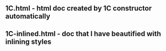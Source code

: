 ## 1C.html - html doc created by 1C constructor automatically

## 1C-inlined.html - doc that I have beautified with inlining styles